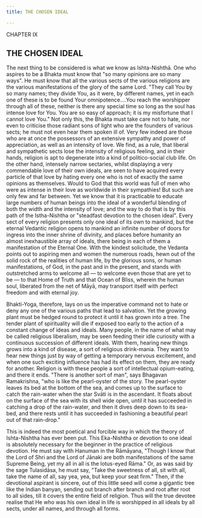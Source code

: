 ```yaml
---
title: THE CHOSEN IDEAL

---
```





  

CHAPTER IX

## THE CHOSEN IDEAL

The next thing to be considered is what we know as Ishta-Nishthā. One
who aspires to be a Bhakta must know that "so many opinions are so many
ways". He must know that all the various sects of the various religions
are the various manifestations of the glory of the same Lord. "They call
You by so many names; they divide You, as it were, by different names,
yet in each one of these is to be found Your omnipotence....You reach
the worshipper through all of these, neither is there any special time
so long as the soul has intense love for You. You are so easy of
approach; it is my misfortune that I cannot love You." Not only this,
the Bhakta must take care not to hate, nor even to criticise those
radiant sons of light who are the founders of various sects; he must not
even hear them spoken ill of. Very few indeed are those who are at once
the possessors of an extensive sympathy and power of appreciation, as
well as an intensity of love. We find, as a rule, that liberal and
sympathetic sects lose the intensity of religious feeling, and in their
hands, religion is apt to degenerate into a kind of politico-social club
life. On the other hand, intensely narrow sectaries, whilst displaying a
very commendable love of their own ideals, are seen to have acquired
every particle of that love by hating every one who is not of exactly
the same opinions as themselves. Would to God that this world was full
of men who were as intense in their love as worldwide in their
sympathies! But such are only few and far between. Yet we know that it
is practicable to educate large numbers of human beings into the ideal
of a wonderful blending of both the width and the intensity of love; and
the way to do that is by this path of the Istha-Nishtha or "steadfast
devotion to the chosen ideal". Every sect of every religion presents
only one ideal of its own to mankind, but the eternal Vedantic religion
opens to mankind an infinite number of doors for ingress into the inner
shrine of divinity, and places before humanity an almost inexhaustible
array of ideals, there being in each of them a manifestation of the
Eternal One. With the kindest solicitude, the Vedanta points out to
aspiring men and women the numerous roads, hewn out of the solid rock of
the realities of human life, by the glorious sons, or human
manifestations, of God, in the past and in the present, and stands with
outstretched arms to welcome all — to welcome even those that are yet to
be — to that Home of Truth and that Ocean of Bliss, wherein the human
soul, liberated from the net of Māyā, may transport itself with perfect
freedom and with eternal joy.

Bhakti-Yoga, therefore, lays on us the imperative command not to hate or
deny any one of the various paths that lead to salvation. Yet the
growing plant must be hedged round to protect it until it has grown into
a tree. The tender plant of spirituality will die if exposed too early
to the action of a constant change of ideas and ideals. Many people, in
the name of what may be called religious liberalism, may be seen feeding
their idle curiosity with a continuous succession of different ideals.
With them, hearing new things grows into a kind of disease, a sort of
religious drink-mania. They want to hear new things just by way of
getting a temporary nervous excitement, and when one such exciting
influence has had its effect on them, they are ready for another.
Religion is with these people a sort of intellectual opium-eating, and
there it ends. "There is another sort of man", says Bhagavan
Ramakrishna, "who is like the pearl-oyster of the story. The
pearl-oyster leaves its bed at the bottom of the sea, and comes up to
the surface to catch the rain-water when the star Svāti is in the
ascendant. It floats about on the surface of the sea with its shell wide
open, until it has succeeded in catching a drop of the rain-water, and
then it dives deep down to its sea-bed, and there rests until it has
succeeded in fashioning a beautiful pearl out of that rain-drop."

This is indeed the most poetical and forcible way in which the theory of
Ishta-Nishtha has ever been put. This Eka-Nishtha or devotion to one
ideal is absolutely necessary for the beginner in the practice of
religious devotion. He must say with Hanuman in the Rāmāyana, "Though I
know that the Lord of Shri and the Lord of Jānaki are both
manifestations of the same Supreme Being, yet my all in all is the
lotus-eyed Rāma." Or, as was said by the sage Tulasidāsa, he must say,
"Take the sweetness of all, sit with all, take the name of all, say yea,
yea, but keep your seat firm." Then, if the devotional aspirant is
sincere, out of this little seed will come a gigantic tree like the
Indian banyan, sending out branch after branch and root after root to
all sides, till it covers the entire field of religion. Thus will the
true devotee realise that He who was his own ideal in life is worshipped
in all ideals by all sects, under all names, and through all forms.


